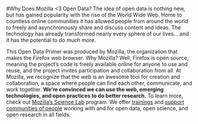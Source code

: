 #Why Does Mozilla <3 Open Data?
The idea of open data is nothing new, but has gained popularity with the rise of the World Wide Web. Home to countless online communities it has allowed people from around the world to freely and asynchronously share and discuss content and ideas. The technology has already transformed nearly every sphere of our lives… and it has the potential to do much more. 

This Open Data Primer was produced by Mozilla, the organization that makes the Firefox web browser. Why Mozilla? Well, Firefox is open source, meaning the project’s code is freely available online for anyone to use and reuse, and the project invites participation and collaboration from all.  At Mozilla, we recognize that the web is an awesome tool for creation and collaboration, a space where people can find each other, communicate, and work together. **We’re convinced we can use the web, emerging technologies, and open practices to do better research.** To learn more, check out [Mozilla’s Science Lab](https://science.mozilla.org/) program. We offer [trainings](https://science.mozilla.org/resources) and [support communities of people](https://science.mozilla.org/programs/studygroups) working with and for open data, open science, and open research in all fields.
